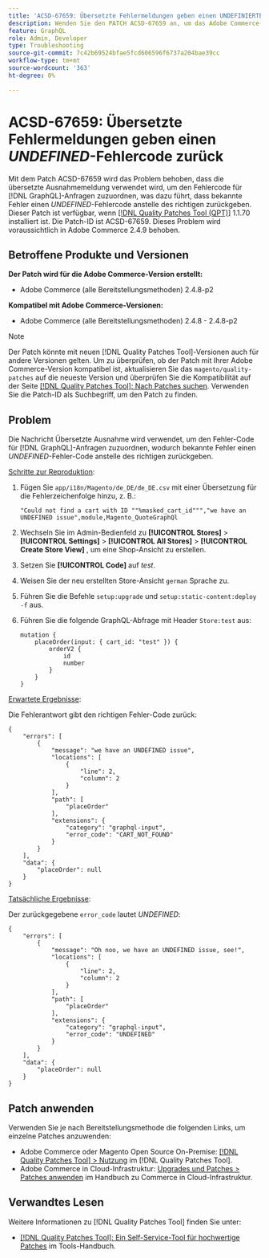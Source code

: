 ```yaml
---
title: 'ACSD-67659: Übersetzte Fehlermeldungen geben einen UNDEFINIERTEN Fehlercode zurück'
description: Wenden Sie den PATCH ACSD-67659 an, um das Adobe Commerce-Problem zu beheben, bei dem die übersetzte Ausnahmemeldung verwendet wird, um den Fehlercode für - [!DNL GraphQL]  zuzuordnen, was dazu führt, dass bekannte Fehler einen UNDEFINIERTEN Fehlercode anstelle des richtigen zurückgeben.
feature: GraphQL
role: Admin, Developer
type: Troubleshooting
source-git-commit: 7c42b69524bfae5fcd606596f6737a204bae39cc
workflow-type: tm+mt
source-wordcount: '363'
ht-degree: 0%

---
```



# ACSD-67659: Übersetzte Fehlermeldungen geben einen *UNDEFINED*-Fehlercode zurück

Mit dem Patch ACSD-67659 wird das Problem behoben, dass die übersetzte Ausnahmemeldung verwendet wird, um den Fehlercode für [!DNL GraphQL]-Anfragen zuzuordnen, was dazu führt, dass bekannte Fehler einen *UNDEFINED*-Fehlercode anstelle des richtigen zurückgeben. Dieser Patch ist verfügbar, wenn [[!DNL Quality Patches Tool (QPT)]](/help/tools/quality-patches-tool/quality-patches-tool-to-self-serve-quality-patches.md) 1.1.70 installiert ist. Die Patch-ID ist ACSD-67659. Dieses Problem wird voraussichtlich in Adobe Commerce 2.4.9 behoben.

## Betroffene Produkte und Versionen

**Der Patch wird für die Adobe Commerce-Version erstellt:**

* Adobe Commerce (alle Bereitstellungsmethoden) 2.4.8-p2

**Kompatibel mit Adobe Commerce-Versionen:**

* Adobe Commerce (alle Bereitstellungsmethoden) 2.4.8 - 2.4.8-p2

>[!NOTE]
>
>Der Patch könnte mit neuen [!DNL Quality Patches Tool]-Versionen auch für andere Versionen gelten. Um zu überprüfen, ob der Patch mit Ihrer Adobe Commerce-Version kompatibel ist, aktualisieren Sie das `magento/quality-patches` auf die neueste Version und überprüfen Sie die Kompatibilität auf der Seite [[!DNL Quality Patches Tool]: Nach Patches suchen](https://experienceleague.adobe.com/tools/commerce-quality-patches/index.html). Verwenden Sie die Patch-ID als Suchbegriff, um den Patch zu finden.

## Problem

Die Nachricht Übersetzte Ausnahme wird verwendet, um den Fehler-Code für [!DNL GraphQL]-Anfragen zuzuordnen, wodurch bekannte Fehler einen *UNDEFINED*-Fehler-Code anstelle des richtigen zurückgeben.

<u>Schritte zur Reproduktion</u>:

1. Fügen Sie `app/i18n/Magento/de_DE/de_DE.csv` mit einer Übersetzung für die Fehlerzeichenfolge hinzu, z. B.:

   ```
   "Could not find a cart with ID ""%masked_cart_id""","we have an
   UNDEFINED issue",module,Magento_QuoteGraphQl
   ```

2. Wechseln Sie im Admin-Bedienfeld zu **[!UICONTROL Stores]** > **[!UICONTROL Settings]** > **[!UICONTROL All Stores]** > **[!UICONTROL Create Store View]** , um eine Shop-Ansicht zu erstellen.
3. Setzen Sie **[!UICONTROL Code]** auf *test*.
4. Weisen Sie der neu erstellten Store-Ansicht `german` Sprache zu.
5. Führen Sie die Befehle `setup:upgrade` und `setup:static-content:deploy -f` aus.
6. Führen Sie die folgende GraphQL-Abfrage mit Header `Store:test` aus:

   ```
   mutation {
       placeOrder(input: { cart_id: "test" }) {
           orderV2 {
               id
               number
           }
       }
   }
   ```

<u>Erwartete Ergebnisse</u>:

Die Fehlerantwort gibt den richtigen Fehler-Code zurück:

```
{
    "errors": [
        {
            "message": "we have an UNDEFINED issue",
            "locations": [
                {
                    "line": 2,
                    "column": 2
                }
            ],
            "path": [
                "placeOrder"
            ],
            "extensions": {
                "category": "graphql-input",
                "error_code": "CART_NOT_FOUND"
            }
        }
    ],
    "data": {
        "placeOrder": null
    }
}
```

<u>Tatsächliche Ergebnisse</u>:

Der zurückgegebene `error_code` lautet *UNDEFINED*:

```
{
    "errors": [
        {
            "message": "Oh noo, we have an UNDEFINED issue, see!",
            "locations": [
                {
                    "line": 2,
                    "column": 2
                }
            ],
            "path": [
                "placeOrder"
            ],
            "extensions": {
                "category": "graphql-input",
                "error_code": "UNDEFINED"
            }
        }
    ],
    "data": {
        "placeOrder": null
    }
}
```

## Patch anwenden

Verwenden Sie je nach Bereitstellungsmethode die folgenden Links, um einzelne Patches anzuwenden:

* Adobe Commerce oder Magento Open Source On-Premise: [[!DNL Quality Patches Tool] > Nutzung](/help/tools/quality-patches-tool/usage.md) im [!DNL Quality Patches Tool].
* Adobe Commerce in Cloud-Infrastruktur: [Upgrades und Patches > Patches anwenden](https://experienceleague.adobe.com/docs/commerce-cloud-service/user-guide/develop/upgrade/apply-patches.html) im Handbuch zu Commerce in Cloud-Infrastruktur.

## Verwandtes Lesen

Weitere Informationen zu [!DNL Quality Patches Tool] finden Sie unter:

* [[!DNL Quality Patches Tool]: Ein Self-Service-Tool für hochwertige Patches](/help/tools/quality-patches-tool/quality-patches-tool-to-self-serve-quality-patches.md) im Tools-Handbuch.
